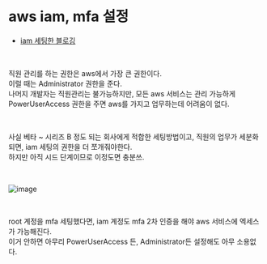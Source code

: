 # aws iam, mfa 설정

- [iam 세팅한 블로깅](https://velog.io/@wlgns410/aws-iam)

<br>

직원 관리를 하는 권한은 aws에서 가장 큰 권한이다.  
이럴 때는 Administrator 권한을 준다.  
나머지 개발자는 직원관리는 불가능하지만, 모든 aws 서비스는 관리 가능하게 PowerUserAccess 권한을 주면 aws를 가지고 업무하는데 어려움이 없다.  

<br>

사실 베타 ~ 시리즈 B 정도 되는 회사에게 적합한 세팅방법이고, 직원의 업무가 세분화되면, iam 세팅의 권한을 더 쪼개줘야한다.  
하지만 아직 시드 단계이므로 이정도면 충분쓰.


<br>


![image](https://user-images.githubusercontent.com/81137234/168574263-1c34f844-d354-42b0-b98a-876fdcadf553.png)

<br>

root 계정을 mfa 세팅했다면, iam 계정도 mfa 2차 인증을 해야 aws 서비스에 엑세스가 가능해진다.  
이거 안하면 아무리 PowerUserAccess 든, Administrator든 설정해도 아무 소용없다. 


<br>

